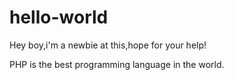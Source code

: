 # hello-world

Hey boy,i'm a newbie at this,hope for your help!

PHP is the best programming language in the world.
